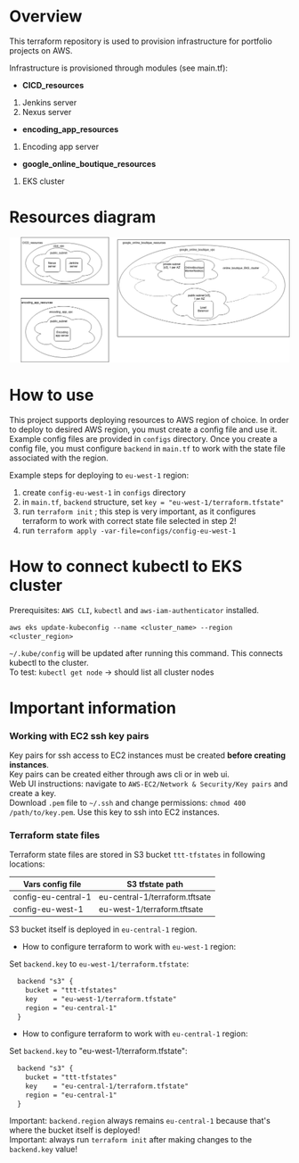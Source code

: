 # Overview

This terraform repository is used to provision infrastructure for portfolio projects on AWS.

Infrastructure is provisioned through modules (see main.tf):
* **CICD_resources**
1. Jenkins server
2. Nexus server
* **encoding_app_resources**
1. Encoding app server
* **google_online_boutique_resources**
1. EKS cluster

# Resources diagram

![Resources](/docs/images/resources.png)

# How to use

This project supports deploying resources to AWS region of choice. In order to deploy to desired AWS region, you must create a config file and use it.
Example config files are provided in `configs` directory. Once you create a config file, you must configure `backend` in `main.tf` to work with the state file associated with the region.  

Example steps for deploying to `eu-west-1` region:  
1. create `config-eu-west-1` in `configs` directory
2. in `main.tf`, `backend` structure, set `key = "eu-west-1/terraform.tfstate"`
3. run `terraform init` ; this step is very important, as it configures terraform to work with correct state file selected in step 2!
4. run `terraform apply -var-file=configs/config-eu-west-1`

# How to connect kubectl to EKS cluster

Prerequisites: `AWS CLI`, `kubectl` and `aws-iam-authenticator` installed.  
```
aws eks update-kubeconfig --name <cluster_name> --region <cluster_region>
```

`~/.kube/config` will be updated after running this command. This connects kubectl to the cluster.  
To test: `kubectl get node` -> should list all cluster nodes


# Important information

### Working with EC2 ssh key pairs

Key pairs for ssh access to EC2 instances must be created **before creating instances**.  
Key pairs can be created either through aws cli or in web ui.  
Web UI instructions: navigate to `AWS-EC2/Network & Security/Key pairs` and create a key.  
Download `.pem` file to `~/.ssh` and change permissions: `chmod 400 /path/to/key.pem`. Use this key to ssh into EC2 instances.  

### Terraform state files

Terraform state files are stored in S3 bucket `ttt-tfstates` in following locations:  

| Vars config file      | S3 tfstate path                |
|-----------------------|--------------------------------|
|config-eu-central-1    | eu-central-1/terraform.tftsate |
|config-eu-west-1       | eu-west-1/terraform.tftsate    |

S3 bucket itself is deployed in `eu-central-1` region.  

- How to configure terraform to work with `eu-west-1` region:  

Set `backend.key` to `eu-west-1/terraform.tfstate`:  
```
  backend "s3" {
    bucket = "ttt-tfstates"
    key    = "eu-west-1/terraform.tfstate"
    region = "eu-central-1"
  }
```
- How to configure terraform to work with `eu-central-1` region:  

Set `backend.key` to "eu-west-1/terraform.tfstate":
```
  backend "s3" {
    bucket = "ttt-tfstates"
    key    = "eu-central-1/terraform.tfstate"
    region = "eu-central-1"
  }
```

Important: `backend.region` always remains `eu-central-1` because that's where the bucket itself is deployed!  
Important: always run `terraform init` after making changes to the `backend.key` value!  

